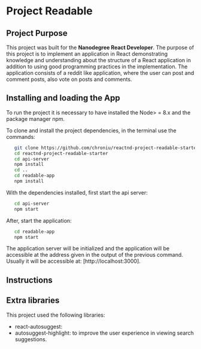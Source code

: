 #  Project Readable

## Project Purpose

This project was built for the **Nanodegree React Developer**. The purpose of this project is to implement an application in React demonstrating knowledge and understanding about the structure of a React application in addition to using good programming practices in the implementation. The application consists of a reddit like application, where the user can post and comment posts, also vote on posts and comments.

## Installing and loading the App

To run the project it is necessary to have installed the Node> = 8.x and the package manager npm.

To clone and install the project dependencies, in the terminal use the commands:
```bash
   git clone https://github.com/chroniu/reactnd-project-readable-starter
   cd reactnd-project-readable-starter
   cd api-server
   npm install
   cd ..
   cd readable-app
   npm install
```

With the dependencies installed, first start the api server:
```bash
   cd api-server
   npm start
```

After, start the application:
```bash
   cd readable-app
   npm start
```

The application server will be initialized and the application will be accessible at the address given in the output of the previous command. Usually it will be accessible at: [http://localhost:3000].

## Instructions


## Extra libraries 

This project used the following libraries:
 - react-autosuggest: 
 - autosuggest-highlight: to improve the user experience in viewing search suggestions.
 
